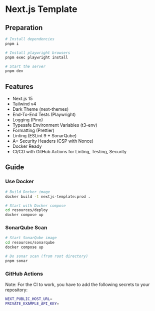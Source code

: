 # Next.js Template

## Preparation

```bash
# Install dependencies
pnpm i

# Install playwright browsers
pnpm exec playwright install

# Start the server
pnpm dev
```

## Features

- Next.js 15
- Tailwind v4
- Dark Theme (next-themes)
- End-To-End Tests (Playwright)
- Logging (Pino)
- Typesafe Environment Variables (t3-env)
- Formatting (Prettier)
- Linting (ESLint 9 + SonarQube)
- A+ Security Headers (CSP with Nonce)
- Docker Ready
- CI/CD with GitHub Actions for Linting, Testing, Security

## Guide

### Use Docker

```bash
# Build Docker image
docker build -t nextjs-template:prod .

# Start with Docker compose
cd resources/deploy
docker compose up
```

### SonarQube Scan

```bash
# Start SonarQube image
cd resources/sonarqube
docker compose up

# Do sonar scan (from root directory)
pnpm sonar
```

### GitHub Actions

Note: For the CI to work, you have to add the following secrets to your repository:

```bash
NEXT_PUBLIC_HOST_URL=
PRIVATE_EXAMPLE_API_KEY=
```

